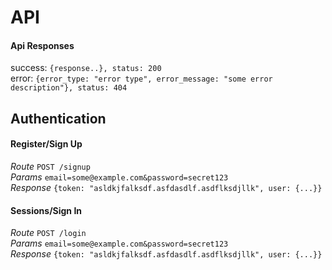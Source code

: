 # API

#### Api Responses
success: `{response..}, status: 200`  
error: `{error_type: "error type", error_message: "some error description"}, status: 404`

## Authentication

#### Register/Sign Up
*Route* `POST /signup`  
*Params* `email=some@example.com&password=secret123`  
*Response* ``{token: "asldkjfalksdf.asfdasdlf.asdflksdjllk", user: {...}}``  

#### Sessions/Sign In
*Route* `POST /login`  
*Params* `email=some@example.com&password=secret123`  
*Response* ``{token: "asldkjfalksdf.asfdasdlf.asdflksdjllk", user: {...}}``
